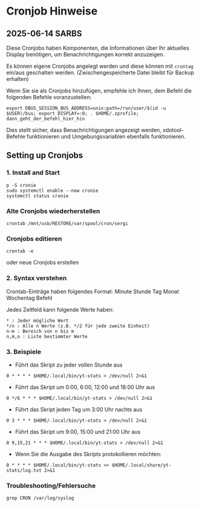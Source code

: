 # Cronjob Hinweise
## 2025-06-14 SARBS

Diese Cronjobs haben Komponenten, die Informationen über Ihr aktuelles Display benötigen, um Benachrichtigungen korrekt anzuzeigen.

Es können eigene Cronjobs angelegt werden und diese können mit `crontag` ein/aus geschalten werden. (Zwischengespeicherte Datei bleibt für Backup erhalten)

Wenn Sie sie als Cronjobs hinzufügen, empfehle ich Ihnen, dem Befehl die folgenden Befehle voranzustellen:

```
export DBUS_SESSION_BUS_ADDRESS=unix:path=/run/user/$(id -u $USER)/bus; export DISPLAY=:0; . $HOME/.zprofile;  dann_geht_der_befehl_hier_hin
```

Dies stellt sicher, dass Benachrichtigungen angezeigt werden, xdotool-Befehle funktionieren und Umgebungsvariablen ebenfalls funktionieren.

## Setting up Cronjobs

### 1. Install and Start
```
p -S cronie
sudo systemctl enable --now cronie
systemctl status cronie
```

### Alte Cronjobs wiederherstellen
```
crontab /mnt/usb/RESTORE/var/spool/cron/sergi
```

### Cronjobs editieren
```
crontab -e
```


oder neue Cronjobs erstellen

### 2. Syntax verstehen
Crontab-Einträge haben folgendes Format:
Minute Stunde Tag Monat Wochentag Befehl

Jedes Zeitfeld kann folgende Werte haben:

```
* : Jeder mögliche Wert
*/n : Alle n Werte (z.B. */2 für jede zweite Einheit)
n-m : Bereich von n bis m
n,m,o : Liste bestimmter Werte
```

### 3. Beispiele

- Führt das Skript zu jeder vollen Stunde aus
```
0 * * * * $HOME/.local/bin/yt-stats > /dev/null 2>&1
```

- Führt das Skript um 0:00, 6:00, 12:00 und 18:00 Uhr aus
```
0 */6 * * * $HOME/.local/bin/yt-stats > /dev/null 2>&1
```

- Führt das Skript jeden Tag um 3:00 Uhr nachts aus
```
0 3 * * * $HOME/.local/bin/yt-stats > /dev/null 2>&1
```

- Führt das Skript um 9:00, 15:00 und 21:00 Uhr aus
```
0 9,15,21 * * * $HOME/.local/bin/yt-stats > /dev/null 2>&1
```

- Wenn Sie die Ausgabe des Skripts protokollieren möchten:
```
0 * * * * $HOME/.local/bin/yt-stats >> $HOME/.local/share/yt-stats/log.txt 2>&1
```

### Troubleshooting/Fehlersuche
```
grep CRON /var/log/syslog
```
